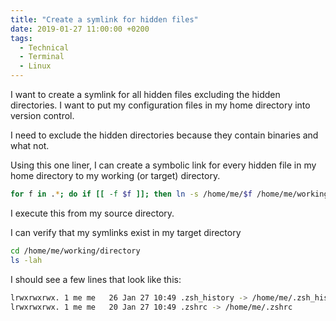 ```yaml
---
title: "Create a symlink for hidden files"
date: 2019-01-27 11:00:00 +0200
tags:
  - Technical
  - Terminal
  - Linux
---
```


I want to create a symlink for all hidden files excluding the hidden
directories. I want to put my configuration files in my home directory
into version control.

I need to exclude the hidden directories because they contain binaries
and what not.

Using this one liner, I can create a symbolic link for every hidden file
in my home directory to my working (or target) directory.

```bash
for f in .*; do if [[ -f $f ]]; then ln -s /home/me/$f /home/me/working/directory/$f; fi; done
```

I execute this from my source directory.

I can verify that my symlinks exist in my target directory

```bash
cd /home/me/working/directory
ls -lah
```

I should see a few lines that look like this:

```bash
lrwxrwxrwx. 1 me me   26 Jan 27 10:49 .zsh_history -> /home/me/.zsh_history
lrwxrwxrwx. 1 me me   20 Jan 27 10:49 .zshrc -> /home/me/.zshrc
```

